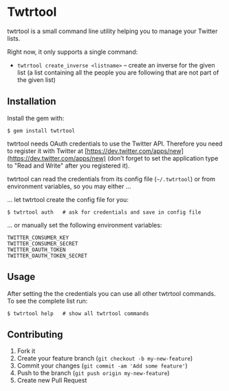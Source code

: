 # Twtrtool

twtrtool is a small command line utility helping you to manage your Twitter lists.

Right now, it only supports a single command:

*  `twtrtool create_inverse <listname>` – create an inverse for the given list (a list containing all the people you are following that are not part of the given list)
  

## Installation

Install the gem with:

    $ gem install twtrtool

twtrtool needs OAuth credentials to use the Twitter API. Therefore you need to register it with Twitter at  [https://dev.twitter.com/apps/new](https://dev.twitter.com/apps/new) (don’t forget to set the application type to "Read and Write" after you registered it). 

twtrtool can read the credentials from its config file (`~/.twtrtool`) or from environment variables, so you may either …

… let twtrtool create the config file for you:

    $ twtrtool auth   # ask for credentials and save in config file

… or manually set the following environment variables:

    TWITTER_CONSUMER_KEY
    TWITTER_CONSUMER_SECRET
    TWITTER_OAUTH_TOKEN
    TWITTER_OAUTH_TOKEN_SECRET

## Usage

After setting the the credentials you can use all other twtrtool commands. To see the complete list run:

    $ twtrtool help   # show all twtrtool commands

## Contributing

1. Fork it
2. Create your feature branch (`git checkout -b my-new-feature`)
3. Commit your changes (`git commit -am 'Add some feature'`)
4. Push to the branch (`git push origin my-new-feature`)
5. Create new Pull Request
